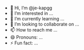- 👋 Hi, I’m @je-kapgg
- 👀 I’m interested in ...
- 🌱 I’m currently learning ...
- 💞️ I’m looking to collaborate on ...
- 📫 How to reach me ...
- 😄 Pronouns: ...
- ⚡ Fun fact: ...

<!---
je-kapgg/je-kapgg is a ✨ special ✨ repository because its `README.md` (this file) appears on your GitHub profile.
You can click the Preview link to take a look at your changes.
--->
